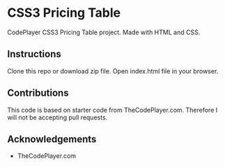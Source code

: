 # CSS3 Pricing Table
CodePlayer CSS3 Pricing Table project. Made with HTML and CSS.

## Instructions
Clone this repo or download zip file. Open index.html file in your browser.

## Contributions
This code is based on starter code from TheCodePlayer.com. Therefore I will not be accepting pull requests.

## Acknowledgements 
* TheCodePlayer.com